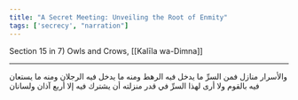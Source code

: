 ```yaml
---
title: "A Secret Meeting: Unveiling the Root of Enmity"
tags: ['secrecy', "narration"]
---
```


 Section 15 in 7) Owls and Crows, [[Kalīla wa-Dimna]]

---
والأسرار منازل فمن السرِّ ما يدخل فيه الرهط ومنه ما يدخل فيه الرجلان ومنه ما يستعان فيه بالقوم ولا أرى لهذا السرِّ  في قدر منزلته  أن يشترك فيه إلا أربع آذان ولسانان
